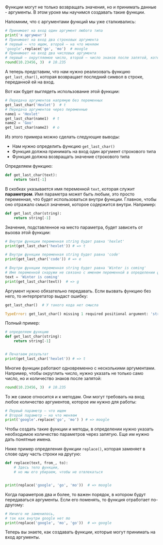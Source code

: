 Функции могут не только возвращать значения, но и принимать данные - аргументы. В этом уроке мы научимся создавать такие функции.

Напомним, что с аргументами функций мы уже сталкивались:

```python
# Принимает на вход один аргумент любого типа
print('я аргумент')
# Принимает на вход два строковых аргумента
# первый — что ищем, второй — на что меняем
'google'.replace('go', 'mo')  # moogle
# Принимает на вход два числовых аргумента
# первый — округляемое число, второй — число знаков после запятой, которые нужно оставить
round(10.23456, 3)  # 10.235
```

А теперь представим, что нам нужно реализовать функцию `get_last_char()`, которая возвращает последний символ в строке, переданной ей на вход.

Вот как будет выглядеть использование этой функции:

```python
# Передача аргументов напрямую без переменных
get_last_char('Hexlet')  # t
# Передача аргументов через переменные
name1 = 'Hexlet'
get_last_char(name1)  # t
name2 = 'Goo'
get_last_char(name2)  # o
```

Из этого примера можно сделать следующие выводы:

* Нам нужно определить функцию `get_last_char()`
* Функция должна принимать на вход один аргумент строкового типа
* Функция должна возвращать значение строкового типа

Определяем функцию:

```python
def get_last_char(text):
    return text[-1]
```

В скобках указывается имя переменной `text`, которая служит **параметром**. Имя параметра может быть любым, это просто переменная, что будет использоваться внутри функции. Главное, чтобы оно отражало смысл значения, которое содержится внутри. Например:

```python
def get_last_char(string):
    return string[-1]
```

Значение, подставленное на место параметра, будет зависеть от вызова этой функции:

```python
# Внутри функции переменная string будет равна 'hexlet'
print(get_last_char('hexlet')) # => t

# Внутри функции переменная string будет равна 'code'
print(get_last_char('code')) # => e

# Внутри функции переменная string будет равна 'Winter is coming'
# Имя переменной снаружи не связано с именем переменной в определении функции
text = 'Winter is coming'
print(get_last_char(text))  # => g
```

Аргумент нужно обязательно передавать. Если вызвать функцию без него, то интерпретатор выдаст ошибку:

```python
get_last_char()  # У такого кода нет смысла

TypeError: get_last_char() missing 1 required positional argument: 'string'
```

Полный пример:

```python
# определяем функцию
def get_last_char(string):
    return string[-1]


# Печатаем результат
print(get_last_char('hexlet')) # => t
```

Многие функции работают одновременно с несколькими аргументами. Например, чтобы округлить число, нужно указать не только само число, но и количество знаков после запятой:

```python
round(10.23456, 3)  # 10.235
```

То же самое относится и к методам. Они могут требовать на вход любое количество аргументов, которое им нужно для работы:

```python
# Первый параметр — что ищем
# Второй параметр — на что меняем
print('google'.replace('go', 'mo') ) # => moogle
```

Чтобы создать такие функции и методы, в определении нужно указать необходимое количество параметров через запятую. Еще им нужно дать понятные имена.

Ниже пример определения функции `replace()`, которая заменяет в слове одну часть строки на другую:

```python
def replace(text, from_, to):
    # Здесь тело функции,
    # но мы его убираем, чтобы не отвлекаться


print(replace('google', 'go', 'mo'))  # => moogle
```

Когда параметров два и более, то важен порядок, в котором будут передаваться аргументы. Если его поменять, то функция отработает по-другому:

```python
# Ничего не заменилось,
# так как внутри google нет mo
print(replace('google', 'mo', 'go'))  # => google
```

Теперь вы знаете, как создавать функции, которые могут принимать на вход аргументы.
